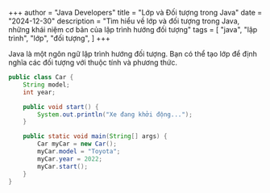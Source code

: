 +++
author = "Java Developers"
title = "Lớp và Đối tượng trong Java"
date = "2024-12-30"
description = "Tìm hiểu về lớp và đối tượng trong Java, những khái niệm cơ bản của lập trình hướng đối tượng"
tags = [
    "java",
    "lập trình",
    "lớp",
    "đối tượng",
]
+++

Java là một ngôn ngữ lập trình hướng đối tượng. Bạn có thể tạo lớp để định nghĩa các đối tượng với thuộc tính và phương thức.

```java
public class Car {
    String model;
    int year;

    public void start() {
        System.out.println("Xe đang khởi động...");
    }

    public static void main(String[] args) {
        Car myCar = new Car();
        myCar.model = "Toyota";
        myCar.year = 2022;
        myCar.start();
    }
}
